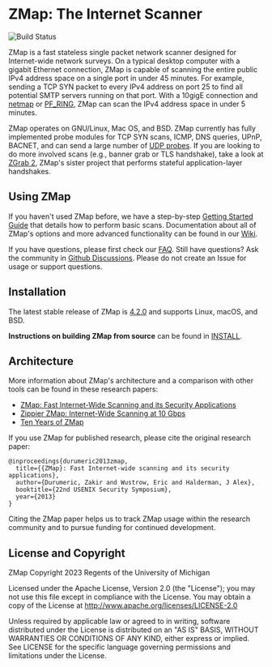 ZMap: The Internet Scanner
==========================

![Build Status](https://github.com/zmap/zmap/actions/workflows/cmake.yml/badge.svg)

ZMap is a fast stateless single packet network scanner designed for Internet-wide network
surveys. On a typical desktop computer with a gigabit Ethernet connection, ZMap
is capable of scanning the entire public IPv4 address space on a single port in 
under 45 minutes. For example, sending a TCP SYN packet to every IPv4 address
on port 25 to find all potential SMTP servers running on that port. With a 
10gigE connection and [netmap](http://info.iet.unipi.it/~luigi/netmap/) or 
[PF_RING](http://www.ntop.org/products/packet-capture/pf_ring/), ZMap can scan 
the IPv4 address space in under 5 minutes.

ZMap operates on GNU/Linux, Mac OS, and BSD. ZMap currently has fully implemented
probe modules for TCP SYN scans, ICMP, DNS queries, UPnP, BACNET, and can send a
large number of [UDP probes](https://github.com/zmap/zmap/blob/master/examples/udp-probes/README).
If you are looking to do more involved scans (e.g., banner grab or TLS handshake), 
take a look at [ZGrab 2](https://github.com/zmap/zgrab2), ZMap's sister project 
that performs stateful application-layer handshakes.


Using ZMap
----------

If you haven't used ZMap before, we have a step-by-step [Getting Started Guide](https://github.com/zmap/zmap/wiki/Getting-Started-Guide) that details how to perform basic scans. Documentation about all of ZMap's options and more advanced functionality can be found in our [Wiki](https://github.com/zmap/zmap/wiki). 

If you have questions, please first check our [FAQ](https://github.com/zmap/zmap/wiki/FAQ). Still have questions? Ask the community in [Github Discussions](https://github.com/zmap/zmap/discussions/categories/q-a). Please do not create an Issue for usage or support questions.

Installation
------------

The latest stable release of ZMap is  [4.2.0](https://github.com/zmap/zmap/releases/tag/v4.2.0) and supports Linux, macOS, and
BSD. 

**Instructions on building ZMap from source** can be found in [INSTALL](INSTALL.md).


Architecture
------------

More information about ZMap's architecture and a comparison with other tools can be found in these research papers:

 * [ZMap: Fast Internet-Wide Scanning and its Security Applications](https://zmap.io/paper.pdf)
 * [Zippier ZMap: Internet-Wide Scanning at 10 Gbps](https://jhalderm.com/pub/papers/zmap10gig-woot14.pdf)
 * [Ten Years of ZMap](https://arxiv.org/pdf/2406.15585)

If you use ZMap for published research, please cite the original research paper:

```
@inproceedings{durumeric2013zmap,
  title={{ZMap}: Fast Internet-wide scanning and its security applications},
  author={Durumeric, Zakir and Wustrow, Eric and Halderman, J Alex},
  booktitle={22nd USENIX Security Symposium},
  year={2013}
}
```

Citing the ZMap paper helps us to track ZMap usage within the research community and to pursue funding for continued development.


License and Copyright
---------------------

ZMap Copyright 2023 Regents of the University of Michigan

Licensed under the Apache License, Version 2.0 (the "License"); you may not use
this file except in compliance with the License. You may obtain a copy of the
License at http://www.apache.org/licenses/LICENSE-2.0

Unless required by applicable law or agreed to in writing, software distributed
under the License is distributed on an "AS IS" BASIS, WITHOUT WARRANTIES OR
CONDITIONS OF ANY KIND, either express or implied. See LICENSE for the specific
language governing permissions and limitations under the License.
